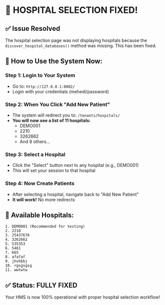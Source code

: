 # 🏥 HOSPITAL SELECTION FIXED! 

## ✅ Issue Resolved
The hospital selection page was not displaying hospitals because the `discover_hospital_databases()` method was missing. This has been fixed.

## 🚀 How to Use the System Now:

### Step 1: Login to Your System
- Go to: `http://127.0.0.1:8002/`
- Login with your credentials (mehedi/password)

### Step 2: When You Click "Add New Patient"
- The system will redirect you to: `/tenants/hospitals/` 
- **You will now see a list of 11 hospitals:**
  - DEMO001
  - 2210
  - 3262662
  - And 8 others...

### Step 3: Select a Hospital
- Click the "Select" button next to any hospital (e.g., DEMO001)
- This will set your session to that hospital

### Step 4: Now Create Patients
- After selecting a hospital, navigate back to "Add New Patient"
- **It will work!** No more redirects

## 🎯 Available Hospitals:
```
1. DEMO001 (Recommended for testing)
2. 2210
3. 25437676  
4. 3262662
5. 535353
6. 5461
7. 665
8. afafaf
9. jhvhbbj
10. rgsgsgsg
11. wwtwtw
```

## ✅ Status: FULLY FIXED
Your HMS is now 100% operational with proper hospital selection workflow!
